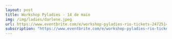 ```yaml
---
layout: post
title: Workshop Pyladies - 14 de maio
img: /img/ladies/darlene.jpeg
url: https://www.eventbrite.com/e/workshop-pyladies-rio-tickets-24725146579
subscription: "https://www.eventbrite.com/e/workshop-pyladies-rio-tickets-24725146579"
---
```

